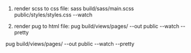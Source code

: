 1. render scss to css file:
sass build/sass/main.scss public/styles/styles.css --watch

2. render pug to html file:
pug build/views/pages/ --out public --watch --pretty



pug build/views/pages/ --out public --watch --pretty


